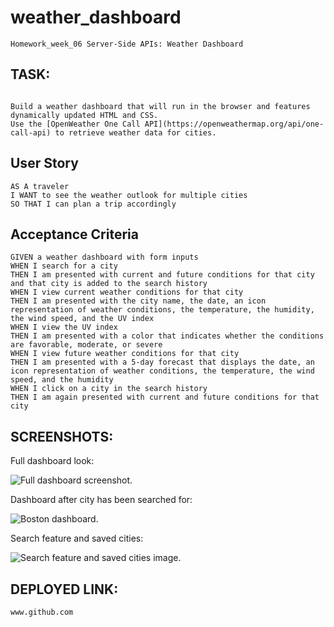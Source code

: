 # weather_dashboard

```
Homework_week_06 Server-Side APIs: Weather Dashboard
```

## TASK:

```

Build a weather dashboard that will run in the browser and features dynamically updated HTML and CSS. 
Use the [OpenWeather One Call API](https://openweathermap.org/api/one-call-api) to retrieve weather data for cities.
```

## User Story

```
AS A traveler
I WANT to see the weather outlook for multiple cities
SO THAT I can plan a trip accordingly
```

## Acceptance Criteria

```
GIVEN a weather dashboard with form inputs
WHEN I search for a city
THEN I am presented with current and future conditions for that city and that city is added to the search history
WHEN I view current weather conditions for that city
THEN I am presented with the city name, the date, an icon representation of weather conditions, the temperature, the humidity, the wind speed, and the UV index
WHEN I view the UV index
THEN I am presented with a color that indicates whether the conditions are favorable, moderate, or severe
WHEN I view future weather conditions for that city
THEN I am presented with a 5-day forecast that displays the date, an icon representation of weather conditions, the temperature, the wind speed, and the humidity
WHEN I click on a city in the search history
THEN I am again presented with current and future conditions for that city
```

## SCREENSHOTS:

Full dashboard look:

![Full dashboard screenshot.](./images/fulldashboard.png)

Dashboard after city has been searched for:

![Boston dashboard.](./images/dashboardboston.png)

Search feature and saved cities:

![Search feature and saved cities image.](./images/dashboardsearch.png)



## DEPLOYED LINK:
```
www.github.com
```

